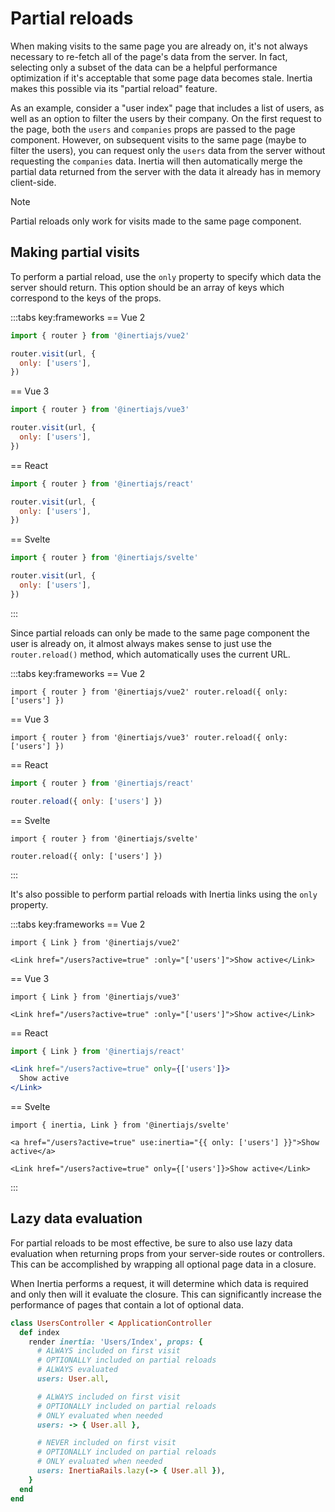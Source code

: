 # Partial reloads

When making visits to the same page you are already on, it's not always necessary to re-fetch all of the page's data from the server. In fact, selecting only a subset of the data can be a helpful performance optimization if it's acceptable that some page data becomes stale. Inertia makes this possible via its "partial reload" feature.

As an example, consider a "user index" page that includes a list of users, as well as an option to filter the users by their company. On the first request to the page, both the `users` and `companies` props are passed to the page component. However, on subsequent visits to the same page (maybe to filter the users), you can request only the `users` data from the server without requesting the `companies` data. Inertia will then automatically merge the partial data returned from the server with the data it already has in memory client-side.

> [!NOTE]
> Partial reloads only work for visits made to the same page component.

## Making partial visits

To perform a partial reload, use the `only` property to specify which data the server should return. This option should be an array of keys which correspond to the keys of the props.

:::tabs key:frameworks
== Vue 2

```js
import { router } from '@inertiajs/vue2'

router.visit(url, {
  only: ['users'],
})
```

== Vue 3

```js
import { router } from '@inertiajs/vue3'

router.visit(url, {
  only: ['users'],
})
```

== React

```jsx
import { router } from '@inertiajs/react'

router.visit(url, {
  only: ['users'],
})
```

== Svelte

```js
import { router } from '@inertiajs/svelte'

router.visit(url, {
  only: ['users'],
})
```

:::

Since partial reloads can only be made to the same page component the user is already on, it almost always makes sense to just use the `router.reload()` method, which automatically uses the current URL.

:::tabs key:frameworks
== Vue 2

```vue
import { router } from '@inertiajs/vue2' router.reload({ only: ['users'] })
```

== Vue 3

```vue
import { router } from '@inertiajs/vue3' router.reload({ only: ['users'] })
```

== React

```jsx
import { router } from '@inertiajs/react'

router.reload({ only: ['users'] })
```

== Svelte

```svelte
import { router } from '@inertiajs/svelte'

router.reload({ only: ['users'] })
```

:::

It's also possible to perform partial reloads with Inertia links using the `only` property.

:::tabs key:frameworks
== Vue 2

```vue
import { Link } from '@inertiajs/vue2'

<Link href="/users?active=true" :only="['users']">Show active</Link>
```

== Vue 3

```vue
import { Link } from '@inertiajs/vue3'

<Link href="/users?active=true" :only="['users']">Show active</Link>
```

== React

```jsx
import { Link } from '@inertiajs/react'

<Link href="/users?active=true" only={['users']}>
  Show active
</Link>
```

== Svelte

```svelte
import { inertia, Link } from '@inertiajs/svelte'

<a href="/users?active=true" use:inertia="{{ only: ['users'] }}">Show active</a>

<Link href="/users?active=true" only={['users']}>Show active</Link>
```

:::

## Lazy data evaluation

For partial reloads to be most effective, be sure to also use lazy data evaluation when returning props from your server-side routes or controllers. This can be accomplished by wrapping all optional page data in a closure.

When Inertia performs a request, it will determine which data is required and only then will it evaluate the closure. This can significantly increase the performance of pages that contain a lot of optional data.

```ruby
class UsersController < ApplicationController
  def index
    render inertia: 'Users/Index', props: {
      # ALWAYS included on first visit
      # OPTIONALLY included on partial reloads
      # ALWAYS evaluated
      users: User.all,

      # ALWAYS included on first visit
      # OPTIONALLY included on partial reloads
      # ONLY evaluated when needed
      users: -> { User.all },

      # NEVER included on first visit
      # OPTIONALLY included on partial reloads
      # ONLY evaluated when needed
      users: InertiaRails.lazy(-> { User.all }),
    }
  end
end
```
